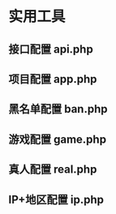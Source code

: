 # 实用工具

## 接口配置 api.php

## 项目配置 app.php

## 黑名单配置 ban.php

## 游戏配置 game.php

## 真人配置 real.php

## IP+地区配置 ip.php
